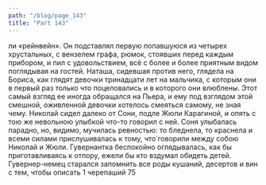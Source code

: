 ```yaml
---
path: "/blog/page_143"
title: "Part 143"
---
```


ли «рейнвейн». Он подставлял первую попавшуюся из четырех хрустальных, с вензелем графа, рюмок, стоявших перед каждым прибором, и пил с удовольствием, всё с более и более приятным видом поглядывая на гостей. Наташа, сидевшая против него, глядела на Бориса, как глядят девочки тринадцати лет на мальчика, с которым они в первый раз только что поцеловались и в которого они влюблены. Этот самый взгляд ее иногда обращался на Пьера, и ему под взглядом этой смешной, оживленной девочки хотелось смеяться самому, не зная чему.
Николай сидел далеко от Сони, подле Жюли Карагиной, и опять с тою же невольною улыбкой что-то говорил с ней. Соня улыбалась парадно, но, видимо, мучилась ревностью: то бледнела, то краснела и всеми силами прислушивалась к тому, что́ говорили между собою Николай и Жюли. Гувернантка беспокойно оглядывалась, как бы приготавливаясь к отпору, ежели бы кто вздумал обидеть детей. Гувернер-немец старался запомнить все роды кушаний, десертов и вин с тем, чтобы описать 1 черепаший
75
